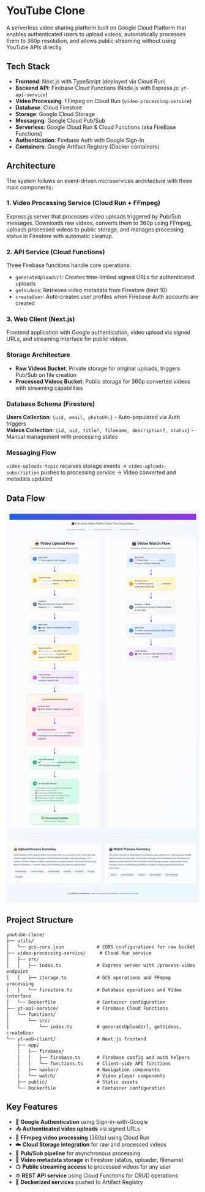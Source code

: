 # YouTube Clone

A serverless video sharing platform built on Google Cloud Platform that enables authenticated users to upload videos, automatically processes them to 360p resolution, and allows public streaming without using YouTube APIs directly.

## Tech Stack

- **Frontend**: Next.js with TypeScript (deployed via Cloud Run)
- **Backend API**: Firebase Cloud Functions (Node.js with Express.js: `yt-api-service`)
- **Video Processing**: FFmpeg on Cloud Run (`video-processing-service`)
- **Database**: Cloud Firestore
- **Storage**: Google Cloud Storage
- **Messaging**: Google Cloud Pub/Sub
- **Serverless**: Google Cloud Run & Cloud Functions (aka FireBase Functions)
- **Authentication**: Firebase Auth with Google Sign-In
- **Containers**: Google Artifact Registry (Docker containers)

## Architecture

The system follows an event-driven microservices architecture with three main components:

### 1. Video Processing Service (Cloud Run + FFmpeg)

Express.js server that processes video uploads triggered by Pub/Sub messages. Downloads raw videos, converts them to 360p using FFmpeg, uploads processed videos to public storage, and manages processing status in Firestore with automatic cleanup.

### 2. API Service (Cloud Functions)

Three Firebase functions handle core operations:

- `generateUploadUrl`: Creates time-limited signed URLs for authenticated uploads
- `getVideos`: Retrieves video metadata from Firestore (limit 10)
- `createUser`: Auto-creates user profiles when Firebase Auth accounts are created

### 3. Web Client (Next.js)

Frontend application with Google authentication, video upload via signed URLs, and streaming interface for public videos.

### Storage Architecture

- **Raw Videos Bucket**: Private storage for original uploads, triggers Pub/Sub on file creation
- **Processed Videos Bucket**: Public storage for 360p converted videos with streaming capabilities

### Database Schema (Firestore)

**Users Collection**: `{uid, email, photoURL}` - Auto-populated via Auth triggers  
**Videos Collection**: `{id, uid, title?, filename, description?, status}` - Manual management with processing states

### Messaging Flow

`video-uploads-topic` receives storage events → `video-uploads-subscription` pushes to processing service → Video converted and metadata updated

## Data Flow

[![Architecture Diagram](DataFlow.png)](DataFlow.pdf)

## Project Structure

```
youtube-clone/
├── utils/
│   └── gcs-cors.json            # CORS configurations for raw bucket
├── video-processing-service/     # Cloud Run service
│   ├── src/
│   │   ├── index.ts             # Express server with /process-video endpoint
│   │   ├── storage.ts           # GCS operations and FFmpeg processing
│   │   └── firestore.ts         # Database operations and Video interface
│   └── Dockerfile               # Container configuration
├── yt-api-service/              # Firebase Cloud Functions
│   └── functions/
│       └── src/
│           └── index.ts         # generateUploadUrl, getVideos, createUser
└── yt-web-client/               # Next.js frontend
    ├── app/
    │   ├── firebase/
    │   │   ├── firebase.ts      # Firebase config and auth helpers
    │   │   └── functions.ts     # Client-side API functions
    │   ├── navbar/              # Navigation components
    │   └── watch/               # Video player components
    ├── public/                  # Static assets
    └── Dockerfile               # Container configuration
```

## Key Features

- 🔐 **Google Authentication** using Sign-in-with-Google
- 📤 **Authenticated video uploads** via signed URLs
- 🧠 **FFmpeg video processing** (360p) using Cloud Run
- ☁️ **Cloud Storage integration** for raw and processed videos
- 📡 **Pub/Sub pipeline** for asynchronous processing
- 🔄 **Video metadata storage** in Firestore (status, uploader, filename)
- 📺 **Public streaming access** to processed videos for any user
- ⚙️ **REST API service** using Cloud Functions for CRUD operations
- 🐳 **Dockerized services** pushed to Artifact Registry
